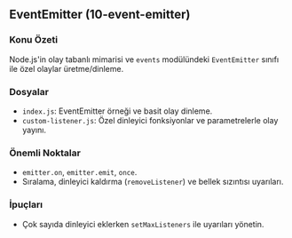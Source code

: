 ## EventEmitter (10-event-emitter)

### Konu Özeti
Node.js'in olay tabanlı mimarisi ve `events` modülündeki `EventEmitter` sınıfı ile özel olaylar üretme/dinleme.

### Dosyalar
- `index.js`: EventEmitter örneği ve basit olay dinleme.
- `custom-listener.js`: Özel dinleyici fonksiyonlar ve parametrelerle olay yayını.

### Önemli Noktalar
- `emitter.on`, `emitter.emit`, `once`.
- Sıralama, dinleyici kaldırma (`removeListener`) ve bellek sızıntısı uyarıları.

### İpuçları
- Çok sayıda dinleyici eklerken `setMaxListeners` ile uyarıları yönetin.


